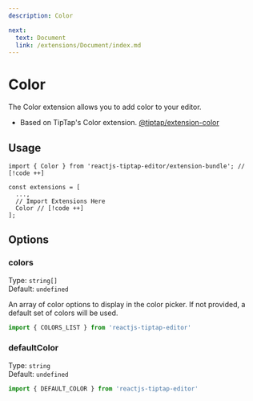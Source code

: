 ```yaml
---
description: Color

next:
  text: Document
  link: /extensions/Document/index.md
---
```


# Color

The Color extension allows you to add color to your editor.

- Based on TipTap's Color extension. [@tiptap/extension-color](https://tiptap.dev/docs/editor/extensions/functionality/color)

## Usage

```tsx
import { Color } from 'reactjs-tiptap-editor/extension-bundle'; // [!code ++]

const extensions = [
  ...,
  // Import Extensions Here
  Color // [!code ++]
];
```

## Options

### colors

Type: `string[]`\
Default: `undefined`

An array of color options to display in the color picker. If not provided, a default set of colors will be used.

```js
import { COLORS_LIST } from 'reactjs-tiptap-editor'
```

### defaultColor

Type: `string`\
Default: `undefined`

```js
import { DEFAULT_COLOR } from 'reactjs-tiptap-editor'
```
